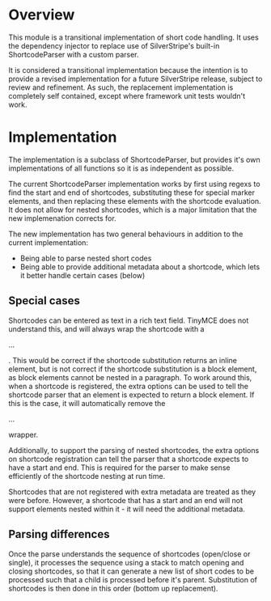 # Overview

This module is a transitional implementation of short code handling. It uses the dependency
injector to replace use of SilverStripe's built-in ShortcodeParser with a custom parser.

It is considered a transitional implementation because the intention is to provide
a revised implementation for a future SilverStripe release, subject to review and refinement.
As such, the replacement implementation is completely self contained, except where
framework unit tests wouldn't work.

# Implementation

The implementation is a subclass of ShortcodeParser, but provides it's own implementations of all
functions so it is as independent as possible.

The current ShortcodeParser implementation works by first using regexs to find the start and end
of shortcodes, substituting these for special marker elements, and then replacing these elements
with the shortcode evaluation. It does not allow for nested shortcodes, which is a major limitation
that the new implemenation corrects for.

The new implementation has two general behaviours in addition to the current implementation:

 *	Being able to parse nested short codes
 *	Being able to provide additional metadata about a shortcode, which lets it better handle
 	certain cases (below)

## Special cases

Shortcodes can be entered as text in a rich text field. TinyMCE does not understand this, and will
always wrap the shortcode with a <p>...</p>. This would be correct if the shortcode substitution
returns an inline element, but is not correct if the shortcode substitution is a block element, as
block elements cannot be nested in a paragraph. To work around this, when a shortcode is registered,
the extra options can be used to tell the shortcode parser that an element is expected to return
a block element. If this is the case, it will automatically remove the <p>...</p> wrapper.

Additionally, to support the parsing of nested shortcodes, the extra options on shortcode registration
can tell the parser that a shortcode expects to have a start and end. This is required for the parser
to make sense efficiently of the shortcode nesting at run time.

Shortcodes that are not registered with extra metadata are treated as they were before. However, a shortcode 
that has a start and an end will not support elements nested within it - it will need the additional metadata.

## Parsing differences

Once the parse understands the sequence of shortcodes (open/close or single), it processes the sequence
using a stack to match opening and closing shortcodes, so that it can generate a new list of short codes to
be processed such that a child is processed before it's parent. Substitution of shortcodes is then done in
this order (bottom up replacement).